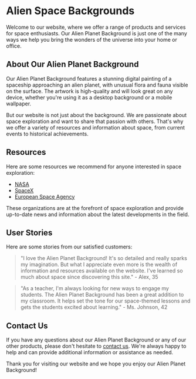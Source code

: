 <!--font:Montserrat-->

# Alien Space Backgrounds

Welcome to our website, where we offer a range of products and services for space enthusiasts. Our Alien Planet Background is just one of the many ways we help you bring the wonders of the universe into your home or office.

## About Our Alien Planet Background

Our Alien Planet Background features a stunning digital painting of a spaceship approaching an alien planet, with unusual flora and fauna visible on the surface. The artwork is high-quality and will look great on any device, whether you're using it as a desktop background or a mobile wallpaper.

But our website is not just about the background. We are passionate about space exploration and want to share that passion with others. That's why we offer a variety of resources and information about space, from current events to historical achievements.

## Resources

Here are some resources we recommend for anyone interested in space exploration:

- [NASA](#)
- [SpaceX](#)
- [European Space Agency](#)

These organizations are at the forefront of space exploration and provide up-to-date news and information about the latest developments in the field.

## User Stories

Here are some stories from our satisfied customers:

> "I love the Alien Planet Background! It's so detailed and really sparks my imagination. But what I appreciate even more is the wealth of information and resources available on the website. I've learned so much about space since discovering this site." - Alex, 35

> "As a teacher, I'm always looking for new ways to engage my students. The Alien Planet Background has been a great addition to my classroom. It helps set the tone for our space-themed lessons and gets the students excited about learning." - Ms. Johnson, 42

## Contact Us

If you have any questions about our Alien Planet Background or any of our other products, please don't hesitate to [contact us](#contact). We're always happy to help and can provide additional information or assistance as needed.

Thank you for visiting our website and we hope you enjoy our Alien Planet Background!

<!--

Write me content for website with wallpaper which alt text is:

"A digital painting of a spaceship approaching an alien planet, with unusual flora and fauna visible on the surface."

The name/title of the page should not be 1:1 copy of the alt text but rather a real content of the website which is using this wallpaper.

- Use markdown format 
- Start with heading
- Heading should be short and concise
- The content should look like a real website 
- The website should not be about the wallpaper, wallpaper is just a related background
- Heading should be contain work "wallpaper" or "background"
- Include real sections like references, contact, user stories, etc. use things relevant to the page purpose.
- Feel free to use structure like headings, bullets, numbering, blockquotes, paragraphs, horizontal lines, etc.
- You can use formatting like bold or _italic_
- You can include UTF-8 emojis
- Links should be only #hash anchors (and you can refer to the document itself)
- Do not include images


---


# Explore the wonders of space with our Alien Planet Wallpaper

Welcome to our website, where we offer a range of products and services for those interested in space exploration. Our Alien Planet Wallpaper is just one of the many ways we help you bring the wonders of the universe into your home or office.

## About our Alien Planet Wallpaper

Our Alien Planet Wallpaper features a stunning digital painting of a spaceship approaching an alien planet, with unusual flora and fauna visible on the surface. The artwork is high-quality and will look great on any device, whether you're using it as a desktop background or a mobile wallpaper.

We take pride in offering unique and captivating designs that capture the imagination of space enthusiasts everywhere. Our wallpaper is perfect for anyone who loves science fiction, astronomy, or simply wants to add some color and excitement to their digital space.

## User Stories

Here are some user stories from our satisfied customers:

> "I love this wallpaper! It's so detailed and really makes me feel like I'm exploring a new world. It's also a great conversation starter when people see it on my computer screen." - Emily, 29

> "As an astronomy teacher, I use this wallpaper as a backdrop for my online classes. It helps get students excited about learning and sparks their curiosity about the universe." - Professor Lee, 42

## References

If you're interested in learning more about space exploration, here are some resources we recommend:

- [NASA](#)
- [SpaceX](#)
- [European Space Agency](#)

## Contact Us

If you have any questions about our Alien Planet Wallpaper or any of our other products, please don't hesitate to [contact us](#contact). We're always happy to help and can provide additional information or assistance as needed.

Thank you for visiting our website and we hope you enjoy our Alien Planet Wallpaper!


---


Heading should not include word "wallpaper". The website should not be about the wallpaper itself, wallpaper is just a related background, rewrite whole content.


---


# Discover the Wonders of Space with Our Alien Planet Background

Welcome to our website, where we offer a range of products and services for space enthusiasts. Our Alien Planet Background is just one of the many ways we help you bring the wonders of the universe into your home or office.

## About Our Alien Planet Background

Our Alien Planet Background features a stunning digital painting of a spaceship approaching an alien planet, with unusual flora and fauna visible on the surface. The artwork is high-quality and will look great on any device, whether you're using it as a desktop background or a mobile wallpaper.

But our website is not just about the background. We are passionate about space exploration and want to share that passion with others. That's why we offer a variety of resources and information about space, from current events to historical achievements.

## Resources

Here are some resources we recommend for anyone interested in space exploration:

- [NASA](#)
- [SpaceX](#)
- [European Space Agency](#)

These organizations are at the forefront of space exploration and provide up-to-date news and information about the latest developments in the field.

## User Stories

Here are some stories from our satisfied customers:

> "I love the Alien Planet Background! It's so detailed and really sparks my imagination. But what I appreciate even more is the wealth of information and resources available on the website. I've learned so much about space since discovering this site." - Alex, 35

> "As a teacher, I'm always looking for new ways to engage my students. The Alien Planet Background has been a great addition to my classroom. It helps set the tone for our space-themed lessons and gets the students excited about learning." - Ms. Johnson, 42

## Contact Us

If you have any questions about our Alien Planet Background or any of our other products, please don't hesitate to [contact us](#contact). We're always happy to help and can provide additional information or assistance as needed.

Thank you for visiting our website and we hope you enjoy our Alien Planet Background!


---


Write me a Google font which is best fitting for the website.

Pick from the list:
- Poppins
- Cinzel Decorative
- Open Sans
- Cormorant Garamond
- Montserrat
- Lato
- Raleway
- Exo 2
- Barlow Condensed
- IBM Plex Sans
- Inter
- Creepster
- Great Vibes
- Roboto
- Playfair Display
- Dancing Script
- Alegreya
- Cinzel
- Cabin
- Futura
- Lobster
- Orbitron


Write just the font name nothing else.


---


Montserrat

-->
